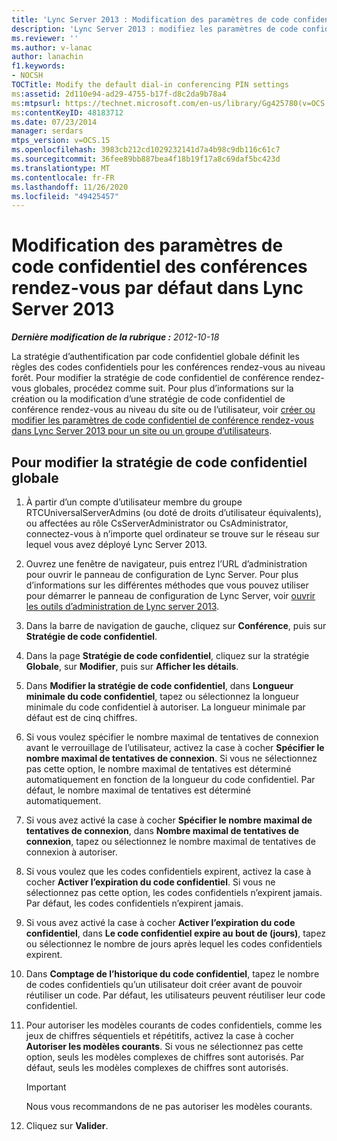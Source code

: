 ```yaml
---
title: 'Lync Server 2013 : Modification des paramètres de code confidentiel des conférences rendez-vous par défaut'
description: 'Lync Server 2013 : modifiez les paramètres de code confidentiel de conférence rendez-vous par défaut.'
ms.reviewer: ''
ms.author: v-lanac
author: lanachin
f1.keywords:
- NOCSH
TOCTitle: Modify the default dial-in conferencing PIN settings
ms:assetid: 2d110e94-ad29-4755-b17f-d8c2da9b78a4
ms:mtpsurl: https://technet.microsoft.com/en-us/library/Gg425780(v=OCS.15)
ms:contentKeyID: 48183712
ms.date: 07/23/2014
manager: serdars
mtps_version: v=OCS.15
ms.openlocfilehash: 3983cb212cd1029232141d7a4b98c9db116c61c7
ms.sourcegitcommit: 36fee89bb887bea4f18b19f17a8c69daf5bc423d
ms.translationtype: MT
ms.contentlocale: fr-FR
ms.lasthandoff: 11/26/2020
ms.locfileid: "49425457"
---
```

# <a name="modify-the-default-dial-in-conferencing-pin-settings-in-lync-server-2013"></a>Modification des paramètres de code confidentiel des conférences rendez-vous par défaut dans Lync Server 2013

<div data-xmlns="http://www.w3.org/1999/xhtml">

<div class="topic" data-xmlns="http://www.w3.org/1999/xhtml" data-msxsl="urn:schemas-microsoft-com:xslt" data-cs="https://msdn.microsoft.com/">

<div data-asp="https://msdn2.microsoft.com/asp">



</div>

<div id="mainSection">

<div id="mainBody">

<span> </span>

_**Dernière modification de la rubrique :** 2012-10-18_

La stratégie d’authentification par code confidentiel globale définit les règles des codes confidentiels pour les conférences rendez-vous au niveau forêt. Pour modifier la stratégie de code confidentiel de conférence rendez-vous globales, procédez comme suit. Pour plus d’informations sur la création ou la modification d’une stratégie de code confidentiel de conférence rendez-vous au niveau du site ou de l’utilisateur, voir [créer ou modifier les paramètres de code confidentiel de conférence rendez-vous dans Lync Server 2013 pour un site ou un groupe d’utilisateurs](lync-server-2013-create-or-modify-dial-in-conferencing-pin-settings-for-a-site-or-group-of-users.md).

<div>

## <a name="to-modify-the-global-pin-policy"></a>Pour modifier la stratégie de code confidentiel globale

1.  À partir d’un compte d’utilisateur membre du groupe RTCUniversalServerAdmins (ou doté de droits d’utilisateur équivalents), ou affectées au rôle CsServerAdministrator ou CsAdministrator, connectez-vous à n’importe quel ordinateur se trouve sur le réseau sur lequel vous avez déployé Lync Server 2013.

2.  Ouvrez une fenêtre de navigateur, puis entrez l’URL d’administration pour ouvrir le panneau de configuration de Lync Server. Pour plus d’informations sur les différentes méthodes que vous pouvez utiliser pour démarrer le panneau de configuration de Lync Server, voir [ouvrir les outils d’administration de Lync server 2013](lync-server-2013-open-lync-server-administrative-tools.md).

3.  Dans la barre de navigation de gauche, cliquez sur **Conférence**, puis sur **Stratégie de code confidentiel**.

4.  Dans la page **Stratégie de code confidentiel**, cliquez sur la stratégie **Globale**, sur **Modifier**, puis sur **Afficher les détails**.

5.  Dans **Modifier la stratégie de code confidentiel**, dans **Longueur minimale du code confidentiel**, tapez ou sélectionnez la longueur minimale du code confidentiel à autoriser. La longueur minimale par défaut est de cinq chiffres.

6.  Si vous voulez spécifier le nombre maximal de tentatives de connexion avant le verrouillage de l’utilisateur, activez la case à cocher **Spécifier le nombre maximal de tentatives de connexion**. Si vous ne sélectionnez pas cette option, le nombre maximal de tentatives est déterminé automatiquement en fonction de la longueur du code confidentiel. Par défaut, le nombre maximal de tentatives est déterminé automatiquement.

7.  Si vous avez activé la case à cocher **Spécifier le nombre maximal de tentatives de connexion**, dans **Nombre maximal de tentatives de connexion**, tapez ou sélectionnez le nombre maximal de tentatives de connexion à autoriser.

8.  Si vous voulez que les codes confidentiels expirent, activez la case à cocher **Activer l’expiration du code confidentiel**. Si vous ne sélectionnez pas cette option, les codes confidentiels n’expirent jamais. Par défaut, les codes confidentiels n’expirent jamais.

9.  Si vous avez activé la case à cocher **Activer l’expiration du code confidentiel**, dans **Le code confidentiel expire au bout de (jours)**, tapez ou sélectionnez le nombre de jours après lequel les codes confidentiels expirent.

10. Dans **Comptage de l’historique du code confidentiel**, tapez le nombre de codes confidentiels qu’un utilisateur doit créer avant de pouvoir réutiliser un code. Par défaut, les utilisateurs peuvent réutiliser leur code confidentiel.

11. Pour autoriser les modèles courants de codes confidentiels, comme les jeux de chiffres séquentiels et répétitifs, activez la case à cocher **Autoriser les modèles courants**. Si vous ne sélectionnez pas cette option, seuls les modèles complexes de chiffres sont autorisés. Par défaut, seuls les modèles complexes de chiffres sont autorisés.
    
    <div>
    

    > [!IMPORTANT]  
    > Nous vous recommandons de ne pas autoriser les modèles courants.

    
    </div>

12. Cliquez sur **Valider**.

</div>

</div>

<span> </span>

</div>

</div>

</div>


